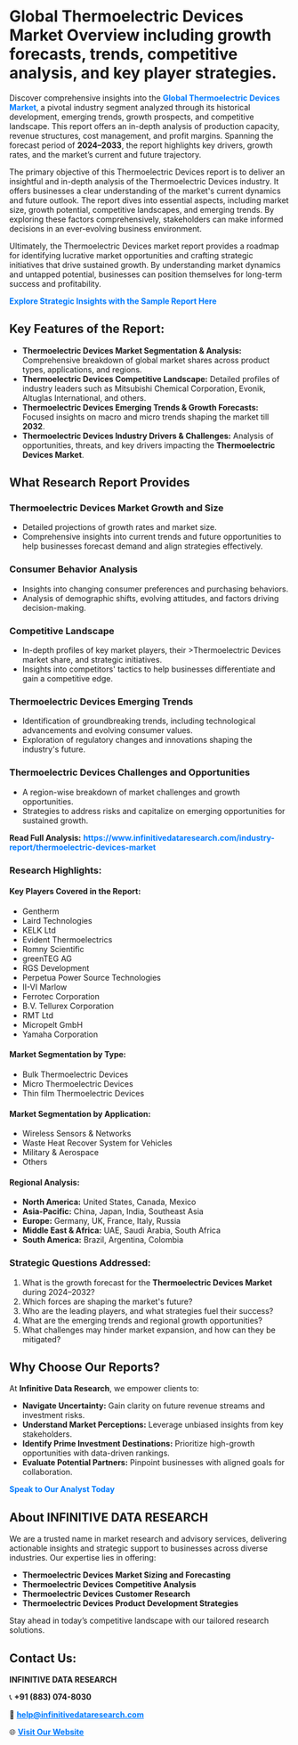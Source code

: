 <h1>Global Thermoelectric Devices Market Overview including growth forecasts, trends, competitive analysis, and key player strategies.</h1>
<p>
Discover comprehensive insights into the 
<a href="https://www.infinitivedataresearch.com/industry-report/thermoelectric-devices-market" rel="dofollow" style="color: #007BFF; text-decoration: none;"><strong>Global Thermoelectric Devices Market</strong></a>, a pivotal industry segment analyzed through its historical development, emerging trends, growth prospects, and competitive landscape. This report offers an in-depth analysis of production capacity, revenue structures, cost management, and profit margins. Spanning the forecast period of <strong>2024–2033</strong>, the report highlights key drivers, growth rates, and the market’s current and future trajectory.
</p>
<p>
The primary objective of this Thermoelectric Devices report is to deliver an insightful and in-depth analysis of the Thermoelectric Devices industry. It offers businesses a clear understanding of the market's current dynamics and future outlook. The report dives into essential aspects, including market size, growth potential, competitive landscapes, and emerging trends. By exploring these factors comprehensively, stakeholders can make informed decisions in an ever-evolving business environment.
</p>
<p>
Ultimately, the Thermoelectric Devices market report provides a roadmap for identifying lucrative market opportunities and crafting strategic initiatives that drive sustained growth. By understanding market dynamics and untapped potential, businesses can position themselves for long-term success and profitability.
</p>
<p>
<a href="https://www.infinitivedataresearch.com/request-sample/reportId=106732" style="color: #007BFF; text-decoration: none;"><strong>Explore Strategic Insights with the Sample Report Here</strong></a>
</p>

<h2>Key Features of the Report:</h2>
<ul>
<li><strong>Thermoelectric Devices Market Segmentation & Analysis:</strong> Comprehensive breakdown of global market shares across product types, applications, and regions.</li>
<li><strong>Thermoelectric Devices Competitive Landscape:</strong> Detailed profiles of industry leaders such as Mitsubishi Chemical Corporation, Evonik, Altuglas International, and others.</li>
<li><strong>Thermoelectric Devices Emerging Trends & Growth Forecasts:</strong> Focused insights on macro and micro trends shaping the market till <strong>2032</strong>.</li>
<li><strong>Thermoelectric Devices Industry Drivers & Challenges:</strong> Analysis of opportunities, threats, and key drivers impacting the <strong>Thermoelectric Devices Market</strong>.</li>
</ul>

<h2>What Research Report Provides</h2>
<h3>Thermoelectric Devices Market Growth and Size</h3>
<ul>
<li>Detailed projections of growth rates and market size.</li>
<li>Comprehensive insights into current trends and future opportunities to help businesses forecast demand and align strategies effectively.</li>
</ul>

<h3>Consumer Behavior Analysis</h3>
<ul>
<li>Insights into changing consumer preferences and purchasing behaviors.</li>
<li>Analysis of demographic shifts, evolving attitudes, and factors driving decision-making.</li>
</ul>

<h3>Competitive Landscape</h3>
<ul>
<li>In-depth profiles of key market players, their >Thermoelectric Devices market share, and strategic initiatives.</li>
<li>Insights into competitors' tactics to help businesses differentiate and gain a competitive edge.</li>
</ul>

<h3>Thermoelectric Devices Emerging Trends</h3>
<ul>
<li>Identification of groundbreaking trends, including technological advancements and evolving consumer values.</li>
<li>Exploration of regulatory changes and innovations shaping the industry's future.</li>
</ul>

<h3>Thermoelectric Devices Challenges and Opportunities</h3>
<ul>
<li>A region-wise breakdown of market challenges and growth opportunities.</li>
<li>Strategies to address risks and capitalize on emerging opportunities for sustained growth.</li>
</ul>
<p><strong>Read Full Analysis:</strong> <a href="https://www.infinitivedataresearch.com/industry-report/thermoelectric-devices-market" rel="dofollow" style="color: #007BFF; text-decoration: none;"><strong>https://www.infinitivedataresearch.com/industry-report/thermoelectric-devices-market</strong></a></p>
<h3>Research Highlights:</h3>
<h4>Key Players Covered in the Report:</h4>
<ul><li>Gentherm</li><li>Laird Technologies</li><li>KELK Ltd</li><li>Evident Thermoelectrics</li><li>Romny Scientific</li><li>greenTEG AG</li><li>RGS Development</li><li>Perpetua Power Source Technologies</li><li>II-VI Marlow</li><li>Ferrotec Corporation</li><li>B.V. Tellurex Corporation</li><li>RMT Ltd</li><li>Micropelt GmbH</li><li>Yamaha Corporation</li></ul>
<h4>Market Segmentation by Type:</h4>
<ul><li>Bulk Thermoelectric Devices</li><li>Micro Thermoelectric Devices</li><li>Thin film Thermoelectric Devices</li></ul>
<h4>Market Segmentation by Application:</h4>
<ul><li>Wireless Sensors &amp; Networks</li><li>Waste Heat Recover System for Vehicles</li><li>Military &amp; Aerospace</li><li>Others</li></ul>

<h4>Regional Analysis:</h4>
<ul>
<li><strong>North America:</strong> United States, Canada, Mexico</li>
<li><strong>Asia-Pacific:</strong> China, Japan, India, Southeast Asia</li>
<li><strong>Europe:</strong> Germany, UK, France, Italy, Russia</li>
<li><strong>Middle East & Africa:</strong> UAE, Saudi Arabia, South Africa</li>
<li><strong>South America:</strong> Brazil, Argentina, Colombia</li>
</ul>

<h3>Strategic Questions Addressed:</h3>
<ol>
<li>What is the growth forecast for the <strong>Thermoelectric Devices Market</strong> during 2024–2032?</li>
<li>Which forces are shaping the market's future?</li>
<li>Who are the leading players, and what strategies fuel their success?</li>
<li>What are the emerging trends and regional growth opportunities?</li>
<li>What challenges may hinder market expansion, and how can they be mitigated?</li>
</ol>

<h2>Why Choose Our Reports?</h2>
<p>At <strong>Infinitive Data Research</strong>, we empower clients to:</p>
<ul>
<li><strong>Navigate Uncertainty:</strong> Gain clarity on future revenue streams and investment risks.</li>
<li><strong>Understand Market Perceptions:</strong> Leverage unbiased insights from key stakeholders.</li>
<li><strong>Identify Prime Investment Destinations:</strong> Prioritize high-growth opportunities with data-driven rankings.</li>
<li><strong>Evaluate Potential Partners:</strong> Pinpoint businesses with aligned goals for collaboration.</li>
</ul>
<p><a href="https://www.infinitivedataresearch.com/industry-report/thermoelectric-devices-market" rel="dofollow" style="color: #007BFF; text-decoration: none;"><strong>Speak to Our Analyst Today</strong></a></p>

<h2>About INFINITIVE DATA RESEARCH</h2>
<p>We are a trusted name in market research and advisory services, delivering actionable insights and strategic support to businesses across diverse industries. Our expertise lies in offering:</p>
<ul>
<li><strong>Thermoelectric Devices Market Sizing and Forecasting</strong></li>
<li><strong>Thermoelectric Devices Competitive Analysis</strong></li>
<li><strong>Thermoelectric Devices Customer Research</strong></li>
<li><strong>Thermoelectric Devices Product Development Strategies</strong></li>
</ul>
<p>Stay ahead in today’s competitive landscape with our tailored research solutions.</p>

<h2>Contact Us:</h2>
<p><strong>INFINITIVE DATA RESEARCH</strong></p>
<p>📞 <strong>+91 (883) 074-8030</strong></p>
<p>📧 <strong><a href="mailto:help@infinitivedataresearch.com" style="color: #007BFF;">help@infinitivedataresearch.com</a></strong></p>
<p>🌐 <strong><a href="https://www.infinitivedataresearch.com" rel="dofollow" style="color: #007BFF;">Visit Our Website</a></strong></p>